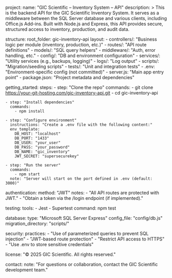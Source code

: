 project:
  name: "GIC Scientific – Inventory System – API"
  description: >
    This is the backend API for the GIC Scientific Inventory System. It serves as a middleware between
    the SQL Server database and various clients, including Office.js Add-ins. Built with Node.js and Express,
    this API provides secure, structured access to inventory, production, and audit data.

structure:
  root_folder: gic-inventory-api
  layout:
    - controllers/: "Business logic per module (inventory, production, etc.)"
    - routes/: "API route definitions"
    - models/: "SQL query helpers"
    - middleware/: "Auth, error handling, etc."
    - config/: "DB and environment configuration"
    - services/: "Utility services (e.g., backups, logging)"
    - logs/: "Log output"
    - scripts/: "Migration/seeding scripts"
    - tests/: "Unit and integration tests"
    - .env: "Environment-specific config (not committed)"
    - server.js: "Main app entry point"
    - package.json: "Project metadata and dependencies"

getting_started:
  steps:
    - step: "Clone the repo"
      commands:
        - git clone https://your-git-hosting.com/gic-inventory-api.git
        - cd gic-inventory-api

    - step: "Install dependencies"
      commands:
        - npm install

    - step: "Configure environment"
      instructions: "Create a .env file with the following content:"
      env_template:
        DB_HOST: "localhost"
        DB_PORT: "1433"
        DB_USER: "your_user"
        DB_PASS: "your_password"
        DB_NAME: "gic_inventory"
        JWT_SECRET: "supersecurekey"

    - step: "Run the server"
      commands:
        - npm start
      note: "Server will start on the port defined in .env (default: 3000)"

authentication:
  method: "JWT"
  notes:
    - "All API routes are protected with JWT."
    - "Obtain a token via the /login endpoint (if implemented)."

testing:
  tools:
    - Jest
    - Supertest
  command: npm test

database:
  type: "Microsoft SQL Server Express"
  config_file: "config/db.js"
  migration_directory: "scripts/"

security:
  practices:
    - "Use of parameterized queries to prevent SQL injection"
    - "JWT-based route protection"
    - "Restrict API access to HTTPS"
    - "Use .env to store sensitive credentials"

license: "© 2025 GIC Scientific. All rights reserved."

contact:
  note: "For questions or collaboration, contact the GIC Scientific development team."
